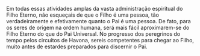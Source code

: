 ﻿Em todas essas atividades amplas da vasta administração espiritual do Filho Eterno, não esqueçais de que o Filho é uma pessoa, tão verdadeiramente e efetivamente quanto o Pai é uma pessoa. De fato, para os seres de origem na ordem humana, será mais fácil aproximarem-se do Filho Eterno do que do Pai Universal. No progresso dos peregrinos do tempo pelos circuitos de Havona, sereis competentes para chegar ao Filho, muito antes de estardes preparados para discernir o Pai.<BR><BR>